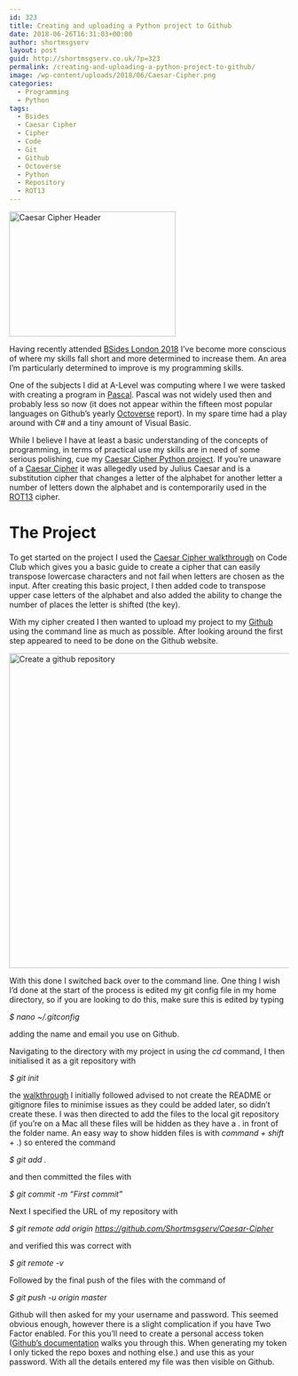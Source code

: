 ```yaml
---
id: 323
title: Creating and uploading a Python project to Github
date: 2018-06-26T16:31:03+00:00
author: shortmsgserv
layout: post
guid: http://shortmsgserv.co.uk/?p=323
permalink: /creating-and-uploading-a-python-project-to-github/
image: /wp-content/uploads/2018/06/Caesar-Cipher.png
categories:
  - Programming
  - Python
tags:
  - Bsides
  - Caesar Cipher
  - Cipher
  - Code
  - Git
  - Github
  - Octoverse
  - Python
  - Repository
  - ROT13
---
```

<img class="aligncenter wp-image-327 size-medium" src="https://i1.wp.com/shortmsgserv.co.uk/wp-content/uploads/2018/06/Caesar-Cipher.png?resize=300%2C225" alt="Caesar Cipher Header" width="300" height="225" srcset="https://i1.wp.com/shortmsgserv.co.uk/wp-content/uploads/2018/06/Caesar-Cipher.png?resize=300%2C225 300w, https://i1.wp.com/shortmsgserv.co.uk/wp-content/uploads/2018/06/Caesar-Cipher.png?resize=768%2C576 768w, https://i1.wp.com/shortmsgserv.co.uk/wp-content/uploads/2018/06/Caesar-Cipher.png?w=800 800w" sizes="(max-width: 300px) 100vw, 300px" data-recalc-dims="1" />

Having recently attended [BSides London 2018](https://www.securitybsides.org.uk) I&#8217;ve become more conscious of where my skills fall short and more determined to increase them. An area I&#8217;m particularly determined to improve is my programming skills.

One of the subjects I did at A-Level was computing where I we were tasked with creating a program in [Pascal](https://en.wikipedia.org/wiki/Pascal_(programming_language)). Pascal was not widely used then and probably less so now (it does not appear within the fifteen most popular languages on Github&#8217;s yearly [Octoverse](https://octoverse.github.com) report). In my spare time had a play around with C# and a tiny amount of Visual Basic.

While I believe I have at least a basic understanding of the concepts of programming, in terms of practical use my skills are in need of some serious polishing, cue my [Caesar Cipher Python project](https://github.com/Shortmsgserv/Caesar-Cipher.git). If you&#8217;re unaware of a [Caesar Cipher](https://en.wikipedia.org/wiki/Caesar_cipher) it was allegedly used by Julius Caesar and is a substitution cipher that changes a letter of the alphabet for another letter a number of letters down the alphabet and is contemporarily used in the [ROT13](https://en.wikipedia.org/wiki/ROT13) cipher.

# The Project

To get started on the project I used the [Caesar Cipher walkthrough](https://codeclubprojects.org/en-GB/python/secret-messages/) on Code Club which gives you a basic guide to create a cipher that can easily transpose lowercase characters and not fail when letters are chosen as the input. After creating this basic project, I then added code to transpose upper case letters of the alphabet and also added the ability to change the number of places the letter is shifted (the key).

With my cipher created I then wanted to upload my project to my [Github](https://github.com/Shortmsgserv) using the command line as much as possible. After looking around the first step appeared to need to be done on the Github website.

<img class="aligncenter size-full wp-image-326" src="https://i1.wp.com/shortmsgserv.co.uk/wp-content/uploads/2018/06/Create-a-github-repository.png?resize=640%2C567" alt="Create a github repository" width="640" height="567" srcset="https://i1.wp.com/shortmsgserv.co.uk/wp-content/uploads/2018/06/Create-a-github-repository.png?w=900 900w, https://i1.wp.com/shortmsgserv.co.uk/wp-content/uploads/2018/06/Create-a-github-repository.png?resize=300%2C266 300w, https://i1.wp.com/shortmsgserv.co.uk/wp-content/uploads/2018/06/Create-a-github-repository.png?resize=768%2C680 768w" sizes="(max-width: 640px) 100vw, 640px" data-recalc-dims="1" /> 

With this done I switched back over to the command line. One thing I wish I&#8217;d done at the start of the process is edited my git config file in my home directory, so if you are looking to do this, make sure this is edited by typing

_$ nano ~/.gitconfig_

adding the name and email you use on Github.

Navigating to the directory with my project in using the _cd_ command, I then initialised it as a git repository with

_$ git init_

the [walkthrough](https://help.github.com/articles/adding-an-existing-project-to-github-using-the-command-line/) I initially followed advised to not create the README or gitignore files to minimise issues as they could be added later, so didn&#8217;t create these. I was then directed to add the files to the local git repository (if you&#8217;re on a Mac all these files will be hidden as they have a . in front of the folder name. An easy way to show hidden files is with _command + shift + ._) so entered the command

_$ git add ._

and then committed the files with

_$ git commit -m &#8220;First commit&#8221;_

Next I specified the URL of my repository with

_$ git remote add origin https://github.com/Shortmsgserv/Caesar-Cipher_

and verified this was correct with

_$ git remote -v_

Followed by the final push of the files with the command of

_$ git push -u origin master_

Github will then asked for my your username and password. This seemed obvious enough, however there is a slight complication if you have Two Factor enabled. For this you&#8217;ll need to create a personal access token ([Github&#8217;s documentation](https://help.github.com/articles/creating-a-personal-access-token-for-the-command-line/) walks you through this. When generating my token I only ticked the repo boxes and nothing else.) and use this as your password. With all the details entered my file was then visible on Github.

&nbsp;

&nbsp;